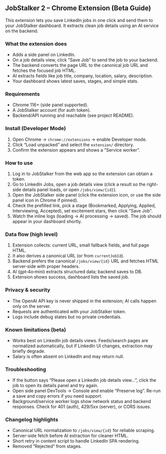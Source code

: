 ## JobStalker 2 – Chrome Extension (Beta Guide)

This extension lets you save LinkedIn jobs in one click and send them to your JobStalker dashboard. It extracts clean job details using an AI service on the backend.

### What the extension does
- Adds a side panel on LinkedIn.
- On a job details view, click “Save Job” to send the job to your backend.
- The backend converts the page URL to the canonical job URL and fetches the focused job HTML.
- AI extracts fields like job title, company, location, salary, description.
- Your dashboard shows latest saves, stages, and simple stats.

### Requirements
- Chrome 116+ (side panel supported).
- A JobStalker account (for auth token).
- Backend/API running and reachable (see project README).

### Install (Developer Mode)
1. Open Chrome → `chrome://extensions` → enable Developer mode.
2. Click “Load unpacked” and select the `extension/` directory.
3. Confirm the extension appears and shows a “Service worker”.

### How to use
1. Log in to JobStalker from the web app so the extension can obtain a token.
2. Go to LinkedIn Jobs, open a job details view (click a result so the right-side details panel loads, or open `/jobs/view/{id}`).
3. Open the JobStalker side panel (click the extension icon, or use the side panel icon in Chrome if pinned).
4. Check the prefilled link, pick a stage (Bookmarked, Applying, Applied, Interviewing, Accepted), set excitement stars, then click “Save Job”.
5. Watch the inline logs (loading → AI processing → saved). The job should appear in your dashboard shortly.

### Data flow (high level)
1. Extension collects: current URL, small fallback fields, and full page HTML.
2. It also derives a canonical URL (or from `currentJobId`).
3. Backend prefers the canonical `/jobs/view/{id}` URL and fetches HTML server‑side with proper headers.
4. AI (gpt‑4o‑mini) extracts structured data; backend saves to DB.
5. Extension shows success, dashboard lists the saved job.

### Privacy & security
- The OpenAI API key is never shipped in the extension; AI calls happen only on the server.
- Requests are authenticated with your JobStalker token.
- Logs include debug states but no private credentials.

### Known limitations (beta)
- Works best on LinkedIn job details views. Feeds/search pages are normalized automatically, but if LinkedIn UI changes, extraction may briefly degrade.
- Salary is often absent on LinkedIn and may return null.

### Troubleshooting
- If the button says “Please open a LinkedIn job details view…”, click the job to open its details panel and try again.
- Open side panel DevTools → Console and enable “Preserve log”. Re-run a save and copy errors if you need support.
- Background/service worker logs show network status and backend responses. Check for 401 (auth), 429/5xx (server), or CORS issues.

### Changelog highlights
- Canonical URL normalization to `/jobs/view/{id}` for reliable scraping.
- Server-side fetch before AI extraction for cleaner HTML.
- Short retry in content script to handle LinkedIn SPA rendering.
- Removed “Rejected” from stages.



